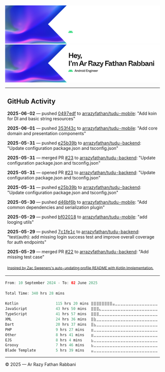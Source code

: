 ![Ar Razy Fathan Rabbani Banner](https://github.com/arrazyfathan/arrazyfathan/blob/main/media/banner-dark.png#gh-dark-mode-only)
![Ar Razy Fathan Rabbani Banner](https://github.com/arrazyfathan/arrazyfathan/blob/main/media/banner-light.png#gh-light-mode-only)

<table><tr><td valign="top" width="100%">    

## GitHub Activity

**2025-06-02** — pushed [0497edf](https://github.com/arrazyfathan/tudu-mobile/commits/0497edfe305992e7f57ec6ab82dff99da1662ede) to [arrazyfathan/tudu-mobile](https://github.com/arrazyfathan/tudu-mobile): "Add koin for DI and basic string resources"

**2025-06-01** — pushed [353f43c](https://github.com/arrazyfathan/tudu-mobile/commits/353f43ced731cc576b2fd513c144fcb01945b610) to [arrazyfathan/tudu-mobile](https://github.com/arrazyfathan/tudu-mobile): "Add core domain and presentation components"

**2025-05-31** — pushed [e25b39b](https://github.com/arrazyfathan/tudu-backend/commits/e25b39b0b9386594fe9ea945fe8771a1513aaf99) to [arrazyfathan/tudu-backend](https://github.com/arrazyfathan/tudu-backend): "Update configuration package.json and tsconfig.json"

**2025-05-31** — merged PR [#23](https://github.com/arrazyfathan/tudu-backend/pull/23) to [arrazyfathan/tudu-backend](https://github.com/arrazyfathan/tudu-backend): "Update configuration package.json and tsconfig.json"

**2025-05-31** — opened PR [#23](https://github.com/arrazyfathan/tudu-backend/pull/23) to [arrazyfathan/tudu-backend](https://github.com/arrazyfathan/tudu-backend): "Update configuration package.json and tsconfig.json"

**2025-05-31** — pushed [e25b39b](https://github.com/arrazyfathan/tudu-backend/commits/e25b39b0b9386594fe9ea945fe8771a1513aaf99) to [arrazyfathan/tudu-backend](https://github.com/arrazyfathan/tudu-backend): "Update configuration package.json and tsconfig.json"

**2025-05-30** — pushed [d46bf6b](https://github.com/arrazyfathan/tudu-mobile/commits/d46bf6bef605cada4f5695834b410d9f90e91bd5) to [arrazyfathan/tudu-mobile](https://github.com/arrazyfathan/tudu-mobile): "Add common dependencies and serialization plugin"

**2025-05-29** — pushed [bf02018](https://github.com/arrazyfathan/tudu-mobile/commits/bf0201858b97ac6c570338b69feea78634358f24) to [arrazyfathan/tudu-mobile](https://github.com/arrazyfathan/tudu-mobile): "add looging utils"

**2025-05-29** — pushed [7c1fe1c](https://github.com/arrazyfathan/tudu-backend/commits/7c1fe1c4dd8c88bafe8424679a3cade593986f4c) to [arrazyfathan/tudu-backend](https://github.com/arrazyfathan/tudu-backend): "test(auth): add missing login success test and improve overall coverage for auth endpoints"

**2025-05-29** — merged PR [#22](https://github.com/arrazyfathan/tudu-backend/pull/22) to [arrazyfathan/tudu-backend](https://github.com/arrazyfathan/tudu-backend): "Add missing test case"
                
<sub><a href="https://github.com/ZacSweers/ZacSweers/">Inspired by Zac Sweeners's auto-updating profile README with Kotlin Implementation.</a></sub>
</table>

<!--START_SECTION:waka-->

```kotlin
From: 10 September 2024 - To: 02 June 2025

Total Time: 340 hrs 28 mins

Kotlin                 115 hrs 20 mins ⣿⣿⣿⣿⣿⣿⣿⣿⣤⣀⣀⣀⣀⣀⣀⣀⣀⣀⣀⣀⣀⣀⣀⣀⣀   33.03 %
JavaScript             43 hrs 50 mins  ⣿⣿⣿⣄⣀⣀⣀⣀⣀⣀⣀⣀⣀⣀⣀⣀⣀⣀⣀⣀⣀⣀⣀⣀⣀   12.56 %
TypeScript             41 hrs 57 mins  ⣿⣿⣿⣀⣀⣀⣀⣀⣀⣀⣀⣀⣀⣀⣀⣀⣀⣀⣀⣀⣀⣀⣀⣀⣀   12.02 %
XML                    24 hrs 36 mins  ⣿⣷⣀⣀⣀⣀⣀⣀⣀⣀⣀⣀⣀⣀⣀⣀⣀⣀⣀⣀⣀⣀⣀⣀⣀   07.05 %
Dart                   20 hrs 37 mins  ⣿⣦⣀⣀⣀⣀⣀⣀⣀⣀⣀⣀⣀⣀⣀⣀⣀⣀⣀⣀⣀⣀⣀⣀⣀   05.90 %
PHP                    9 hrs 27 mins   ⣶⣀⣀⣀⣀⣀⣀⣀⣀⣀⣀⣀⣀⣀⣀⣀⣀⣀⣀⣀⣀⣀⣀⣀⣀   02.71 %
Other                  8 hrs 41 mins   ⣶⣀⣀⣀⣀⣀⣀⣀⣀⣀⣀⣀⣀⣀⣀⣀⣀⣀⣀⣀⣀⣀⣀⣀⣀   02.49 %
EJS                    8 hrs 4 mins    ⣦⣀⣀⣀⣀⣀⣀⣀⣀⣀⣀⣀⣀⣀⣀⣀⣀⣀⣀⣀⣀⣀⣀⣀⣀   02.31 %
Groovy                 7 hrs 46 mins   ⣦⣀⣀⣀⣀⣀⣀⣀⣀⣀⣀⣀⣀⣀⣀⣀⣀⣀⣀⣀⣀⣀⣀⣀⣀   02.23 %
Blade Template         5 hrs 39 mins   ⣤⣀⣀⣀⣀⣀⣀⣀⣀⣀⣀⣀⣀⣀⣀⣀⣀⣀⣀⣀⣀⣀⣀⣀⣀   01.62 %
```

<!--END_SECTION:waka-->

---
© 2025 — Ar Razy Fathan Rabbani